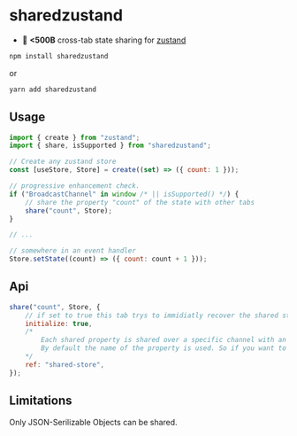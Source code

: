 # sharedzustand

-   :octopus: **<500B** cross-tab state sharing for [zustand](https://github.com/react-spring/zustand)

```sh
npm install sharedzustand
```

or

```sh
yarn add sharedzustand
```

## Usage

```js
import { create } from "zustand";
import { share, isSupported } from "sharedzustand";

// Create any zustand store
const [useStore, Store] = create((set) => ({ count: 1 }));

// progressive enhancement check.
if ("BroadcastChannel" in window /* || isSupported() */) {
    // share the property "count" of the state with other tabs
    share("count", Store);
}

// ...

// somewhere in an event handler
Store.setState((count) => ({ count: count + 1 }));
```

## Api

```js
share("count", Store, {
    // if set to true this tab trys to immidiatly recover the shared state from another tab.
    initialize: true,
    /*
        Each shared property is shared over a specific channel with an name that has to be unique.
        By default the name of the property is used. So if you want to share properties from different stores with the same name set this to something unique.
    */
    ref: "shared-store",
});
```

## Limitations

Only JSON-Serilizable Objects can be shared.
